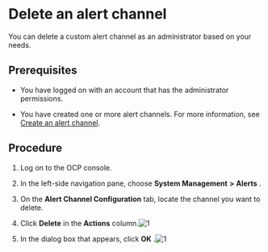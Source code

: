 Delete an alert channel 
============================================

You can delete a custom alert channel as an administrator based on your needs. 

Prerequisites 
----------------------------------

* You have logged on with an account that has the administrator permissions.

  

* You have created one or more alert channels. For more information, see [Create an alert channel](../9.use-alert-management/8.create-alarm-channel.md).

  




Procedure 
------------------------------

1. Log on to the OCP console.

   

2. In the left-side navigation pane, choose **System Management** **\>** **Alerts** .

   

3. On the **Alert Channel Configuration** tab, locate the channel you want to delete.

   

4. Click **Delete** in the **Actions** column.![1](https://help-static-aliyun-doc.aliyuncs.com/assets/img/en-US/7314306461/p384392.png)

   

5. In the dialog box that appears, click **OK** .![1](https://help-static-aliyun-doc.aliyuncs.com/assets/img/en-US/7314306461/p384396.png)

   



